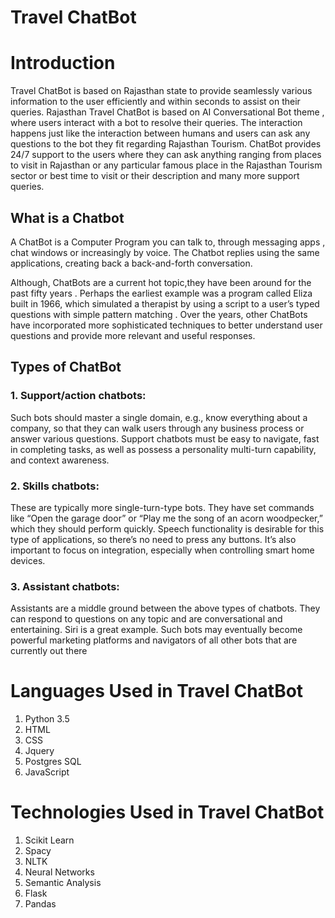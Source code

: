 # Travel ChatBot


# Introduction

Travel ChatBot is based on Rajasthan state to provide seamlessly  various information to the user efficiently and within seconds to assist on their queries.
Rajasthan Travel ChatBot is based on AI Conversational Bot theme , where users interact with a bot to resolve their queries. The interaction happens just like the interaction between humans and users can ask any questions to the bot they fit regarding Rajasthan Tourism. 
ChatBot provides 24/7 support to the users where they can ask anything ranging from places to visit in Rajasthan or any particular famous place in the Rajasthan Tourism sector or best time to visit or their description and many more support queries.

## What is a Chatbot

A ChatBot is a Computer Program you can talk to, through messaging apps , chat windows or increasingly by voice. The Chatbot replies using the same applications, creating back a back-and-forth conversation.

Although, ChatBots are a current hot topic,they have been around for the past fifty years . Perhaps the earliest example was a program called Eliza built
in 1966, which simulated a therapist by using a script to a user’s typed questions with simple pattern matching . Over the years, other ChatBots have incorporated more sophisticated techniques to better understand user questions and provide more relevant and useful responses.

## Types of ChatBot

  ### 1.  Support/action chatbots:
Such bots should master a single domain, e.g., know everything about a company, so that they can walk users through any business process or answer various questions. Support chatbots must be easy to navigate, fast in completing tasks, as well as possess a personality multi-turn capability, and context awareness.
 
  ### 2.   Skills chatbots:
These are typically more single-turn-type bots. They have set commands like “Open the garage door” or “Play me the song of an acorn woodpecker,” which they should perform quickly. Speech functionality is desirable for this type of applications, so there’s no need to press any buttons. It’s also important to focus on integration, especially when controlling smart home devices. 

  ### 3. Assistant chatbots:
Assistants are a middle ground between the above types of chatbots. They can respond to questions on any topic and are conversational and entertaining. Siri is a great example. Such bots may eventually become powerful marketing platforms and navigators of all other bots that are currently out there


# Languages Used in Travel ChatBot
1.  Python 3.5
2.  HTML 
3.  CSS
4.  Jquery
5.  Postgres SQL
6.  JavaScript

# Technologies Used in Travel ChatBot
1.  Scikit Learn
2.  Spacy
3.  NLTK
4.  Neural Networks
5.  Semantic Analysis
6.  Flask
7.  Pandas





